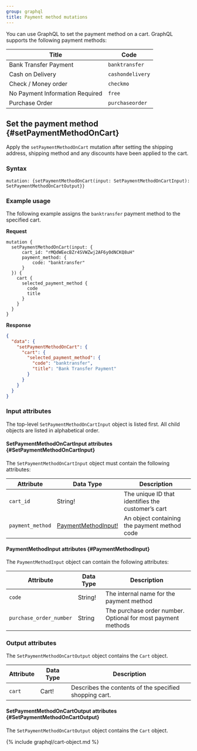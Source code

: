 ```yaml
---
group: graphql
title: Payment method mutations
---
```


You can use GraphQL to set the payment method on a cart. GraphQL supports the following payment methods:

Title | Code
--- | ---
Bank Transfer Payment | `banktransfer`
Cash on Delivery | `cashondelivery`
Check / Money order | `checkmo`
No Payment Information Required | `free`
Purchase Order | `purchaseorder`

## Set the payment method {#setPaymentMethodOnCart}

Apply the `setPaymentMethodOnCart`  mutation after setting the shipping address, shipping method and any discounts have been applied to the cart.

### Syntax

`mutation: {setPaymentMethodOnCart(input: SetPaymentMethodOnCartInput): SetPaymentMethodOnCartOutput}}`

### Example usage

The following example assigns the `banktransfer` payment method to the specified cart.

**Request**

```text
mutation {
  setPaymentMethodOnCart(input: {
      cart_id: "rMQdWEecBZr4SVWZwj2AF6y0dNCKQ8uH"
      payment_method: {
          code: "banktransfer"
      }
  }) {    
    cart {
      selected_payment_method {
        code
        title
      }
    }
  }
}
```

**Response**

```json
{
  "data": {
    "setPaymentMethodOnCart": {
      "cart": {
        "selected_payment_method": {
          "code": "banktransfer",
          "title": "Bank Transfer Payment"
        }
      }
    }
  }
}
```

### Input attributes

The top-level `SetPaymentMethodOnCartInput` object is listed first. All child objects are listed in alphabetical order.

#### SetPaymentMethodOnCartInput attributes {#SetPaymentMethodOnCartInput}

The `SetPaymentMethodOnCartInput` object must contain the following attributes:

Attribute |  Data Type | Description
--- | --- | ---
`cart_id` | String! | The unique ID that identifies the customer’s cart
`payment_method` | [PaymentMethodInput!](#PaymentMethodInput) | An object containing the payment method code

#### PaymentMethodInput attributes {#PaymentMethodInput}

The `PaymentMethodInput` object can contain the following attributes:

Attribute |  Data Type | Description
--- | --- | ---
`code` | String! | The internal name for the payment method
`purchase_order_number` | String | The purchase order number. Optional for most payment methods

### Output attributes

The `SetPaymentMethodOnCartOutput` object contains the `Cart` object.

Attribute |  Data Type | Description
--- | --- | ---
`cart` | Cart! | Describes the contents of the specified shopping cart.

#### SetPaymentMethodOnCartOutput attributes {#SetPaymentMethodOnCartOutput}

The `SetPaymentMethodOnCartOutput` object contains the `Cart` object.

{% include graphql/cart-object.md %}